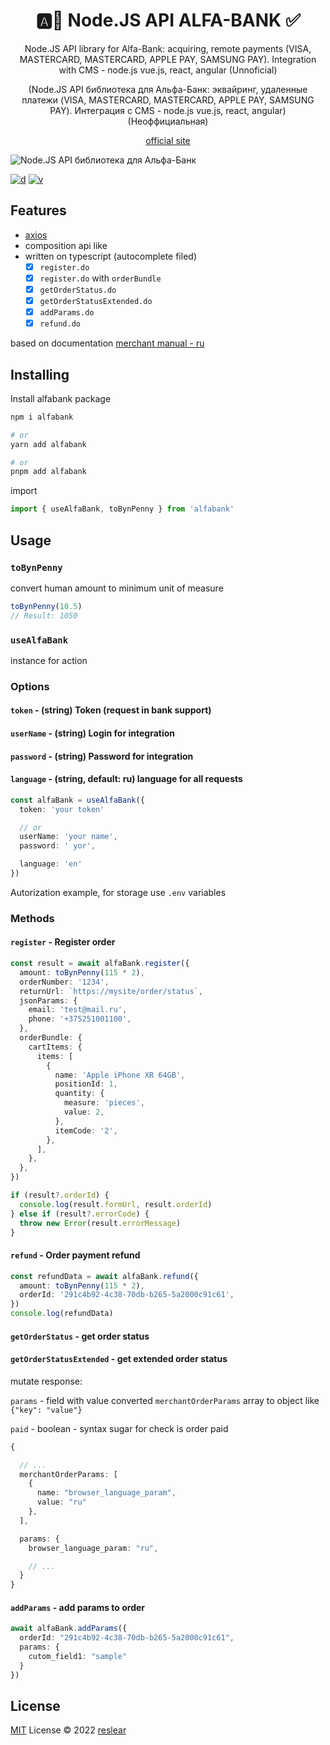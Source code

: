 <h1 align="center">🅰️🏦 Node.JS API ALFA-BANK ✅</h1>

<p align="center">Node.JS API library for Alfa-Bank: acquiring, remote payments (VISA, MASTERCARD, MASTERCARD, APPLE PAY, SAMSUNG PAY). Integration with CMS - node.js vue.js, react, angular (Unnoficial)</p>

<p align="center">(Node.JS API библиотека для Альфа-Банк: эквайринг, удаленные платежи (VISA, MASTERCARD, MASTERCARD, APPLE PAY, SAMSUNG PAY). Интеграция с CMS - node.js vue.js, react, angular) (Неоффициальная)</p>

<p align="center"><a href="https://alfa-biz.by/payment/internet-acquiring">official site</a></p>

<img align="center" alt="Node.JS API библиотека для Альфа-Банк" title="Node.JS API library for Alfa-Bank" src="https://github.com/whalest/alfabank/blob/main/assets/main.png?raw=true" />

[![d](https://img.shields.io/npm/dm/alfabank.svg?style=flat-square)](https://npmjs.com/package/alfabank)
[![v](https://img.shields.io/npm/v/alfabank/latest.svg?style=flat-square)](https://npmjs.com/package/alfabank)

## Features

- [axios](https://github.com/axios/axios)
- composition api like
- written on typescript (autocomplete filed)
  - [x] `register.do`
  - [x] `register.do` with `orderBundle`
  - [x] `getOrderStatus.do`
  - [x] `getOrderStatusExtended.do`
  - [x] `addParams.do`
  - [x] `refund.do`
  
based on documentation [merchant manual - ru](https://alfa-biz.by/acquiring/docs/merchantmanual.pdf#page=92)


## Installing

Install alfabank package

```sh
npm i alfabank

# or
yarn add alfabank

# or
pnpm add alfabank
```

import

```ts
import { useAlfaBank, toBynPenny } from 'alfabank'
```

## Usage

### `toBynPenny`

convert human amount to minimum unit of measure

```ts
toBynPenny(10.5)
// Result: 1050
```

### `useAlfaBank`

instance for action

### Options

#### `token` - (string) Token (request in bank support)

#### `userName` - (string) Login for integration

#### `password` - (string) Password for integration

#### `language` - (string, default: ru) language for all requests

```ts
const alfaBank = useAlfaBank({
  token: 'your token'

  // or
  userName: 'your name',
  password: ' yor',

  language: 'en'
})
```

Autorization example, for storage use `.env` variables

### Methods

#### `register` - Register order

```ts
const result = await alfaBank.register({
  amount: toBynPenny(115 * 2),
  orderNumber: '1234',
  returnUrl: `https://mysite/order/status`,
  jsonParams: {
    email: 'test@mail.ru',
    phone: '+375251001100',
  },
  orderBundle: {
    cartItems: {
      items: [
        {
          name: 'Apple iPhone XR 64GB',
          positionId: 1,
          quantity: {
            measure: 'pieces',
            value: 2,
          },
          itemCode: '2',
        },
      ],
    },
  },
})

if (result?.orderId) {
  console.log(result.formUrl, result.orderId)
} else if (result?.errorCode) {
  throw new Error(result.errorMessage)
}
```

#### `refund` - Order payment refund

```ts
const refundData = await alfaBank.refund({
  amount: toBynPenny(115 * 2),
  orderId: '291c4b92-4c38-70db-b265-5a2000c91c61',
})
console.log(refundData)
```

#### `getOrderStatus` - get order status

#### `getOrderStatusExtended` - get extended order status

mutate response:

`params` - field with value converted `merchantOrderParams` array to object like `{"key": "value"}`

`paid` - boolean - syntax sugar for check is order paid

```ts
{

  // ...
  merchantOrderParams: [
    {
      name: "browser_language_param",
      value: "ru"
    },
  ],

  params: {
    browser_language_param: "ru",

    // ...
  }
}
```

#### `addParams` - add params to order

```ts
await alfaBank.addParams({
  orderId: "291c4b92-4c38-70db-b265-5a2000c91c61",
  params: {
    cutom_field1: "sample"
  }
})
```

## License

[MIT](./LICENSE) License © 2022 [reslear](https://github.com/reslear)
